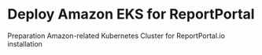 # Deploy Amazon EKS for ReportPortal
Preparation Amazon-related Kubernetes Cluster for ReportPortal.io installation
